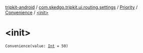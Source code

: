 [tripkit-android](../../../index.md) / [com.skedgo.tripkit.ui.routing.settings](../../index.md) / [Priority](../index.md) / [Convenience](index.md) / [&lt;init&gt;](./-init-.md)

# &lt;init&gt;

`Convenience(value: `[`Int`](https://kotlinlang.org/api/latest/jvm/stdlib/kotlin/-int/index.html)` = 50)`